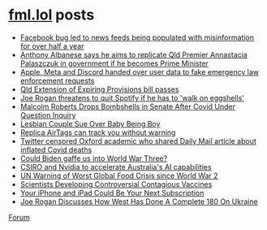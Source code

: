 # [fml.lol](https://fml.lol) posts
<!-- BLOG-POST-LIST:START -->
- [Facebook bug led to news feeds being populated with misinformation for over half a year](https://fml.lol/facebook-bug-led-to-news-feeds-being-populated-with-misinformation-for-over-half-a-year/)
- [Anthony Albanese says he aims to replicate Qld Premier Annastacia Palaszczuk in government if he becomes Prime Minister](https://fml.lol/anthony-albanese-says-he-aims-to-replicate-qld-premier-annastacia-palaszczuk-in-government-if-he-becomes-prime-minister/)
- [Apple, Meta and Discord handed over user data to fake emergency law enforcement requests](https://fml.lol/apple-and-meta-handed-over-user-data-to-fake-emergency-law-enforcement-requests/)
- [Qld Extension of Expiring Provisions bill passes](https://fml.lol/qld-extension-of-expiring-provisions-bill-passes/)
- [Joe Rogan threatens to quit Spotify if he has to &#39;walk on eggshells&#39;](https://fml.lol/joe-rogan-threatens-to-quit-spotify-if-he-has-to-walk-on-eggshells/)
- [Malcolm Roberts Drops Bombshells in Senate After Covid Under Question Inquiry](https://fml.lol/malcolm-roberts-drops-bombshells-in-senate-after-covid-under-question-inquiry/)
- [Lesbian Couple Sue Over Baby Being Boy](https://fml.lol/lesbian-couple-sue-over-baby-being-boy/)
- [Replica AirTags can track you without warning](https://fml.lol/replica-airtags-can-track-you-without-warning/)
- [Twitter censored Oxford academic who shared Daily Mail article about inflated Covid deaths](https://fml.lol/twitter-censored-oxford-academic-who-shared-daily-mail-article-about-inflated-covid-deaths/)
- [Could Biden gaffe us into World War Three?](https://fml.lol/could-biden-gaffe-us-into-world-war-three/)
- [CSIRO and Nvidia to accelerate Australia&#39;s AI capabilities](https://fml.lol/csiro-and-nvidia-to-accelerate-australias-ai-capabilities/)
- [UN Warning of Worst Global Food Crisis since World War 2](https://fml.lol/un-warning-of-global-food-crisis/)
- [Scientists Developing Controversial Contagious Vaccines](https://fml.lol/scientists-developing-controversial-contagious-vaccines/)
- [Your iPhone and iPad Could Be Your Next Subscription](https://fml.lol/your-iphone-and-ipad-could-be-your-next-subscription/)
- [Joe Rogan Discusses How West Has Done A Complete 180 On Ukraine](https://fml.lol/joe-rogan-exposes-how-west-has-done-a-complete-180-on-corrupt-ukraine/)
<!-- BLOG-POST-LIST:END -->

[Forum](https://forum.fml.lol)

